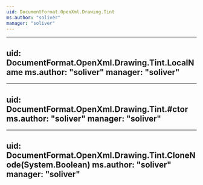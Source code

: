```yaml
---
uid: DocumentFormat.OpenXml.Drawing.Tint
ms.author: "soliver"
manager: "soliver"
---
```


---
uid: DocumentFormat.OpenXml.Drawing.Tint.LocalName
ms.author: "soliver"
manager: "soliver"
---

---
uid: DocumentFormat.OpenXml.Drawing.Tint.#ctor
ms.author: "soliver"
manager: "soliver"
---

---
uid: DocumentFormat.OpenXml.Drawing.Tint.CloneNode(System.Boolean)
ms.author: "soliver"
manager: "soliver"
---

